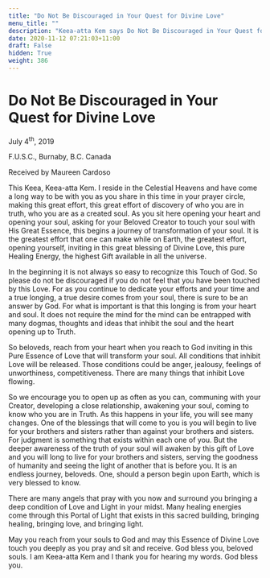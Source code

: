 ```yaml
---
title: "Do Not Be Discouraged in Your Quest for Divine Love"
menu_title: ""
description: "Keea-atta Kem says Do Not Be Discouraged in Your Quest for Divine Love"
date: 2020-11-12 07:21:03+11:00
draft: False
hidden: True
weight: 386
---
```

# Do Not Be Discouraged in Your Quest for Divine Love

July 4<sup>th</sup>, 2019

F.U.S.C., Burnaby, B.C. Canada

Received by Maureen Cardoso


This Keea, Keea-atta Kem. I reside in the Celestial Heavens and have come a long way to be with you as you share in this time in your prayer circle, making this great effort, this great effort of discovery of who you are in truth, who you are as a created soul. As you sit here opening your heart and opening your soul, asking for your Beloved Creator to touch your soul with His Great Essence, this begins a journey of transformation of your soul. It is the greatest effort that one can make while on Earth, the greatest effort, opening yourself, inviting in this great blessing of Divine Love, this pure Healing Energy, the highest Gift available in all the universe. 

In the beginning it is not always so easy to recognize this Touch of God. So please do not be discouraged if you do not feel that you have been touched by this Love. For as you continue to dedicate your efforts and your time and a true longing, a true desire comes from your soul, there is sure to be an answer by God. For what is important is that this longing is from your heart and soul. It does not require the mind for the mind can be entrapped with many dogmas, thoughts and ideas that inhibit the soul and the heart opening up to Truth. 

So beloveds, reach from your heart when you reach to God inviting in this Pure Essence of Love that will transform your soul. All conditions that inhibit Love will be released. Those conditions could be anger, jealousy, feelings of unworthiness, competitiveness. There are many things that inhibit Love flowing.

So we encourage you to open up as often as you can, communing with your Creator, developing a close relationship, awakening your soul, coming to know who you are in Truth. As this happens in your life, you will see many changes. One of the blessings that will come to you is you will begin to live for your brothers and sisters rather than against your brothers and sisters. For judgment is something that exists within each one of you. But the deeper awareness of the truth of your soul will awaken by this gift of Love and you will long to live for your brothers and sisters, serving the goodness of humanity and seeing the light of another that is before you. It is an endless journey, beloveds. One, should a person begin upon Earth, which is very blessed to know. 

There are many angels that pray with you now and surround you bringing a deep condition of Love and Light in your midst. Many healing energies come through this Portal of Light that exists in this sacred building, bringing healing, bringing love, and bringing light. 

May you reach from your souls to God and may this Essence of Divine Love touch you deeply as you pray and sit and receive. God bless you, beloved souls. I am Keea-atta Kem and I thank you for hearing my words. God bless you.